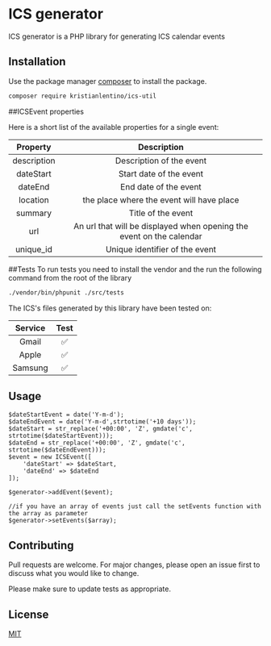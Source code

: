 # ICS generator

ICS generator is a PHP library for generating ICS calendar events

## Installation

Use the package manager [composer](https://getcomposer.org/) to install the package.

```bash
composer require kristianlentino/ics-util
```

##ICSEvent properties

Here is a short list of the available properties for a single event:

| Property | Description
| :---: | :---: |
| description | Description of the event |
| dateStart | Start date of the event |
| dateEnd | End date of the event |
| location | the place where the event will have place |
| summary | Title of the event |
| url | An url that will be displayed when opening the event on the calendar |
| unique_id | Unique identifier of the event |


##Tests
To run tests you need to install the vendor and the run the following command from the root of the library
```bash
./vendor/bin/phpunit ./src/tests
```
The ICS's files generated by this library have been tested on:


| Service | Test
| :---: | :---: |
| Gmail | ✅ |
| Apple | ✅ |
| Samsung | ✅ |

## Usage

```injectablephp
$dateStartEvent = date('Y-m-d');
$dateEndEvent = date('Y-m-d',strtotime('+10 days'));
$dateStart = str_replace('+00:00', 'Z', gmdate('c', strtotime($dateStartEvent)));
$dateEnd = str_replace('+00:00', 'Z', gmdate('c', strtotime($dateEndEvent)));
$event = new ICSEvent([
    'dateStart' => $dateStart,
    'dateEnd' => $dateEnd
]);

$generator->addEvent($event);

//if you have an array of events just call the setEvents function with the array as parameter
$generator->setEvents($array);
```

## Contributing
Pull requests are welcome. For major changes, please open an issue first to discuss what you would like to change.

Please make sure to update tests as appropriate.


## License
[MIT](https://choosealicense.com/licenses/mit/)